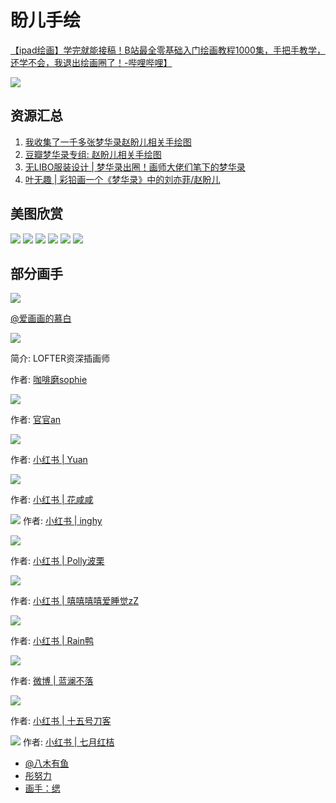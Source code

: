 # 盼儿手绘

[【ipad绘画】学完就能接稿！B站最全零基础入门绘画教程1000集，手把手教学，还学不会，我退出绘画圈了！-哔哩哔哩】](https://b23.tv/DHlFEg8)

![](/image/cc/piant/paner.jpg)

## 资源汇总

1. [我收集了一千多张梦华录赵盼儿相关手绘图](https://www.bilibili.com/video/BV1NN4y1u7GA/)
2. [豆瓣梦华录专组: 赵盼儿相关手绘图](https://www.douban.com/group/topic/274331396/)
3. [无LIBO服装设计 | 梦华录出圈！画师大佬们笔下的梦华录](https://mp.weixin.qq.com/s/whFvL8G1DfK_x8GOuWnTyA)
4. [叶无趣 | 彩铅画一个《梦华录》中的刘亦菲/赵盼儿](https://www.bilibili.com/video/BV1zg41197Cn)

## 美图欣赏

![](/image/erchuang/piant/paner-1.webp)
![](/image/erchuang/piant/paner-2.jpg)
![](/image/erchuang/piant/paner-3.jpg)
![](/image/erchuang/piant/paner-4.jpg)
![](/image/erchuang/piant/paner-5.jpg)
![](/image/erchuang/piant/paner-6.jpg)


## 部分画手

![](/image//team/role/paner1.jpg)

[@爱画画的慕白](https://m.weibo.cn/2038573012/4784658258594399)


![](/image/erchuang/piant/paner-7.jpg)

简介: LOFTER资深插画师

作者: [咖啡磨sophie](https://weibo.com/u/2652998647)


![](/image/erchuang/piant/paner-9.jpg)

作者: [官官an](https://weibo.com/n/官官an)


![](/image/cc/piant/paner-1.jpg)

作者: [小红书 | Yuan](https://www.xiaohongshu.com/discovery/item/629709e20000000001027893)


![](/image/cc/piant/paner-2.jpg)

作者: [小红书 | 花咸咸](https://www.xiaohongshu.com/discovery/item/629f6e6f000000000102a191)


![](/image/cc/piant/paner-4.jpg)
作者: [小红书 | inghy](https://www.xiaohongshu.com/discovery/item/62b0f708000000000e02368f)


![](/image/cc/piant/paner-5.jpg)

作者: [小红书 | Polly波栗](https://www.xiaohongshu.com/discovery/item/62a73217000000001d017b1d)


![](/image/cc/piant/paner-6.jpg)

作者: [小红书 | 嘻嘻嘻嘻爱睡觉zZ](https://www.xiaohongshu.com/discovery/item/629e014f0000000021034b94)

![](/image/erchuang/piant/paner8.jpg)

作者: [小红书 | Rain鸭](http://xhslink.com/kb1i2k)

![](/image/erchuang/piant/paner10.jpg)

作者: [微博 | 蓝澜不落](https://weibo.com/2983226011/Md1K63cap)

![](/image/erchuang/piant/paner11.jpg)

作者: [小红书 | 十五号刀客](http://xhslink.com/cW4i2k)

![](/image/erchuang/piant/paner12.jpg)
作者: [小红书 | 七月红桔](http://xhslink.com/174i2k)


* [@八木有鱼](https://weibo.com/3563442005/Lxd2Bu2zG)
* [彤努力](https://b23.tv/8WVxTLx)
* [画手：缌](https://weibo.com/1996794453/M9xT3blB4)

